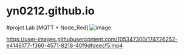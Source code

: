 # yn0212.github.io
#projct Lab [MQTT + Node_Red]
![image](https://user-images.githubusercontent.com/105347300/174726145-73536a89-5613-4800-869b-9a36efc7a1a4.png)


https://user-images.githubusercontent.com/105347300/174726252-e4146177-f360-4571-8218-40f9dfdeecf5.mp4

